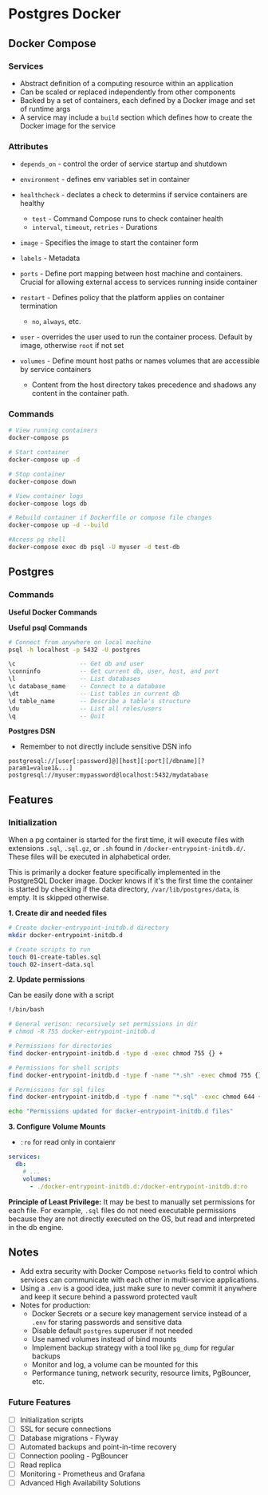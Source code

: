 # Postgres Docker

## Docker Compose

### Services

- Abstract definition of a computing resource within an application
- Can be scaled or replaced independently from other components
- Backed by a set of containers, each defined by a Docker image and set of runtime args
- A service may include a `build` section which defines how to create the Docker image for the service

### Attributes

- `depends_on` - control the order of service startup and shutdown
- `environment` - defines env variables set in container
- `healthcheck` - declates a check to determins if service containers are healthy

  - `test` - Command Compose runs to check container health
  - `interval`, `timeout`, `retries` - Durations

- `image` - Specifies the image to start the container form
- `labels` - Metadata
- `ports` - Define port mapping between host machine and containers. Crucial for allowing external access to services running inside container
- `restart` - Defines policy that the platform applies on container termination
  - `no`, `always`, etc.
- `user` - overrides the user used to run the container process. Default by image, otherwise `root` if not set
- `volumes` - Define mount host paths or names volumes that are accessible by service containers
  - Content from the host directory takes precedence and shadows any content in the container path.

### Commands

```sh
# View running containers
docker-compose ps

# Start container
docker-compose up -d

# Stop container
docker-compose down

# View container logs
docker-compose logs db

# Rebuild container if Dockerfile or compose file changes
docker-compose up -d --build

#Access pg shell
docker-compose exec db psql -U myuser -d test-db
```

## Postgres

### Commands

**Useful Docker Commands**

**Useful psql Commands**

```sh
# Connect from anywhere on local machine
psql -h localhost -p 5432 -U postgres
```

```sql
\c                  -- Get db and user
\conninfo           -- Get current db, user, host, and port
\l                  -- List databases
\c database_name    -- Connect to a database
\dt                 -- List tables in current db
\d table_name       -- Describe a table's structure
\du                 -- List all roles/users
\q                  -- Quit
```

**Postgres DSN**

- Remember to not directly include sensitive DSN info

```
postgresql://[user[:password]@][host][:port][/dbname][?param1=value1&...]
postgresql://myuser:mypassword@localhost:5432/mydatabase
```

## Features

### Initialization

When a pg container is started for the first time, it will execute files with extensions `.sql`, `.sql.gz`, or `.sh` found in `/docker-entrypoint-initdb.d/`. These files will be executed in alphabetical order.

This is primarily a docker feature specifically implemented in the PostgreSQL Docker image. Docker knows if it's the first time the container is started by checking if the data directory, `/var/lib/postgres/data`, is empty. It is skipped otherwise.

**1. Create dir and needed files**

```sh
# Create docker-entrypoint-initdb.d directory
mkdir docker-entrypoint-initdb.d

# Create scripts to run
touch 01-create-tables.sql
touch 02-insert-data.sql


```

**2. Update permissions**

Can be easily done with a script

```sh
!/bin/bash

# General verison: recursively set permissions in dir
# chmod -R 755 docker-entrypoint-initdb.d

# Permissions for directories
find docker-entrypoint-initdb.d -type d -exec chmod 755 {} +

# Permissions for shell scripts
find docker-entrypoint-initdb.d -type f -name "*.sh" -exec chmod 755 {} +

# Permissions for sql files
find docker-entrypoint-initdb.d -type f -name "*.sql" -exec chmod 644 {} +

echo "Permissions updated for docker-entrypoint-initdb.d files"
```

**3. Configure Volume Mounts**

- `:ro` for read only in contaienr

```yml
services:
  db:
    # ...
    volumes:
      - ./docker-entrypoint-initdb.d:/docker-entrypoint-initdb.d:ro
```

**Principle of Least Privilege:** It may be best to manually set permissions for each file. For example, `.sql` files do not need executable permissions because they are not directly executed on the OS, but read and interpreted in the db engine.

## Notes

- Add extra security with Docker Compose `networks` field to control which services can communicate with each other in multi-service applications.
- Using a `.env` is a good idea, just make sure to never commit it anywhere and keep it secure behind a password protected vault
- Notes for production:
  - Docker Secrets or a secure key management service instead of a `.env` for staring passwords and sensitive data
  - Disable default `postgres` superuser if not needed
  - Use named volumes instead of bind mounts
  - Implement backup strategy with a tool like `pg_dump` for regular backups
  - Monitor and log, a volume can be mounted for this
  - Performance tuning, network security, resource limits, PgBouncer, etc.

### Future Features

- [ ] Initialization scripts
- [ ] SSL for secure connections
- [ ] Database migrations - Flyway
- [ ] Automated backups and point-in-time recovery
- [ ] Connection pooling - PgBouncer
- [ ] Read replica
- [ ] Monitoring - Prometheus and Grafana
- [ ] Advanced High Availability Solutions
